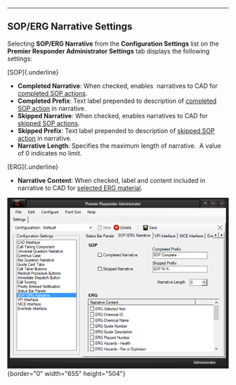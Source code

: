   --------------------------------
  **SOP/ERG Narrative Settings**
  --------------------------------

Selecting **SOP/ERG Narrative** from the **Configuration Settings** list
on the **Premier Responder Administrator Settings** tab displays the
following settings:

[SOP]{.underline}

-   **Completed Narrative**: When checked, enables  narratives to CAD
    for [completed SOP actions](Standard%20Operating%20Procedure.htm).
-   **Completed Prefix**: Text label prepended to description of
    [completed SOP action](Standard%20Operating%20Procedure.htm) in
    narrative.
-   **Skipped Narrative**: When checked, enables narratives to CAD for
    [skipped SOP actions](Standard%20Operating%20Procedure.htm).
-   **Skipped Prefix**: Text label prepended to description of [skipped
    SOP action](Standard%20Operating%20Procedure.htm) in narrative.
-   **Narrative Length**: Specifies the maximum length of narrative.  A
    value of 0 indicates no limit.

[ERG]{.underline}

-   **Narrative Content**: When checked, label and content included in
    narrative to CAD for [selected ERG
    material](NAERG%20Guide%20Book.htm).

![](SOP-ERG%20Narrative%20Settings_files/image001.png){border="0"
width="655" height="504"}
